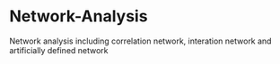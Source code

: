 # Network-Analysis
Network analysis including correlation network, interation network and artificially defined network
